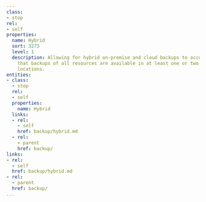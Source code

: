 ```yaml
---
class:
- stop
rel:
- self
properties:
  name: Hybrid
  sort: 3273
  level: 1
  description: Allowing for hybrid on-premise and cloud backups to occur, ensuring
    that backups of all resources are available in at least one or two additional
    locations.
entities:
- class:
  - stop
  rel:
  - self
  properties:
    name: Hybrid
  links:
  - rel:
    - self
    href: backup/hybrid.md
  - rel:
    - parent
    href: backup/
links:
- rel:
  - self
  href: backup/hybrid.md
- rel:
  - parent
  href: backup/
...
```

